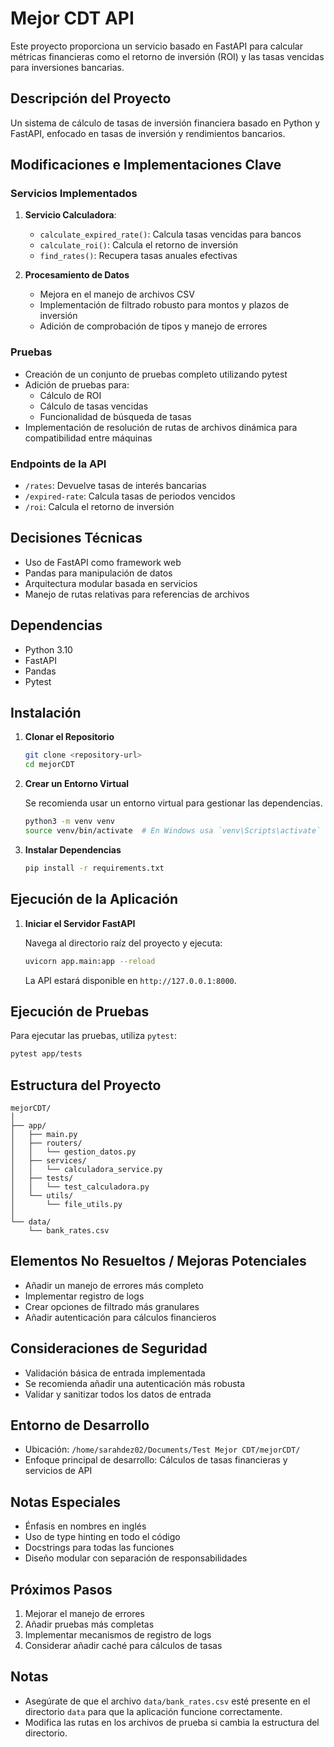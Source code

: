 # Mejor CDT API

Este proyecto proporciona un servicio basado en FastAPI para calcular métricas financieras como el retorno de inversión (ROI) y las tasas vencidas para inversiones bancarias.

## Descripción del Proyecto
Un sistema de cálculo de tasas de inversión financiera basado en Python y FastAPI, enfocado en tasas de inversión y rendimientos bancarios.

## Modificaciones e Implementaciones Clave

### Servicios Implementados
1. **Servicio Calculadora**:
   - `calculate_expired_rate()`: Calcula tasas vencidas para bancos
   - `calculate_roi()`: Calcula el retorno de inversión
   - `find_rates()`: Recupera tasas anuales efectivas

2. **Procesamiento de Datos**
   - Mejora en el manejo de archivos CSV
   - Implementación de filtrado robusto para montos y plazos de inversión
   - Adición de comprobación de tipos y manejo de errores

### Pruebas
- Creación de un conjunto de pruebas completo utilizando pytest
- Adición de pruebas para:
  - Cálculo de ROI
  - Cálculo de tasas vencidas
  - Funcionalidad de búsqueda de tasas
- Implementación de resolución de rutas de archivos dinámica para compatibilidad entre máquinas

### Endpoints de la API
- `/rates`: Devuelve tasas de interés bancarias
- `/expired-rate`: Calcula tasas de periodos vencidos
- `/roi`: Calcula el retorno de inversión

## Decisiones Técnicas
- Uso de FastAPI como framework web
- Pandas para manipulación de datos
- Arquitectura modular basada en servicios
- Manejo de rutas relativas para referencias de archivos

## Dependencias
- Python 3.10
- FastAPI
- Pandas
- Pytest

## Instalación

1. **Clonar el Repositorio**

   ```bash
   git clone <repository-url>
   cd mejorCDT
   ```

2. **Crear un Entorno Virtual**

   Se recomienda usar un entorno virtual para gestionar las dependencias.

   ```bash
   python3 -m venv venv
   source venv/bin/activate  # En Windows usa `venv\Scripts\activate`
   ```

3. **Instalar Dependencias**

   ```bash
   pip install -r requirements.txt
   ```

## Ejecución de la Aplicación

1. **Iniciar el Servidor FastAPI**

   Navega al directorio raíz del proyecto y ejecuta:

   ```bash
   uvicorn app.main:app --reload
   ```

   La API estará disponible en `http://127.0.0.1:8000`.

## Ejecución de Pruebas

Para ejecutar las pruebas, utiliza `pytest`:

```bash
pytest app/tests
```

## Estructura del Proyecto
```
mejorCDT/
│
├── app/
│   ├── main.py
│   ├── routers/
│   │   └── gestion_datos.py
│   ├── services/
│   │   └── calculadora_service.py
│   ├── tests/
│   │   └── test_calculadora.py
│   └── utils/
│       └── file_utils.py
│
└── data/
    └── bank_rates.csv
```

## Elementos No Resueltos / Mejoras Potenciales
- Añadir un manejo de errores más completo
- Implementar registro de logs
- Crear opciones de filtrado más granulares
- Añadir autenticación para cálculos financieros

## Consideraciones de Seguridad
- Validación básica de entrada implementada
- Se recomienda añadir una autenticación más robusta
- Validar y sanitizar todos los datos de entrada

## Entorno de Desarrollo
- Ubicación: `/home/sarahdez02/Documents/Test Mejor CDT/mejorCDT/`
- Enfoque principal de desarrollo: Cálculos de tasas financieras y servicios de API

## Notas Especiales
- Énfasis en nombres en inglés
- Uso de type hinting en todo el código
- Docstrings para todas las funciones
- Diseño modular con separación de responsabilidades

## Próximos Pasos
1. Mejorar el manejo de errores
2. Añadir pruebas más completas
3. Implementar mecanismos de registro de logs
4. Considerar añadir caché para cálculos de tasas

## Notas
- Asegúrate de que el archivo `data/bank_rates.csv` esté presente en el directorio `data` para que la aplicación funcione correctamente.
- Modifica las rutas en los archivos de prueba si cambia la estructura del directorio.
